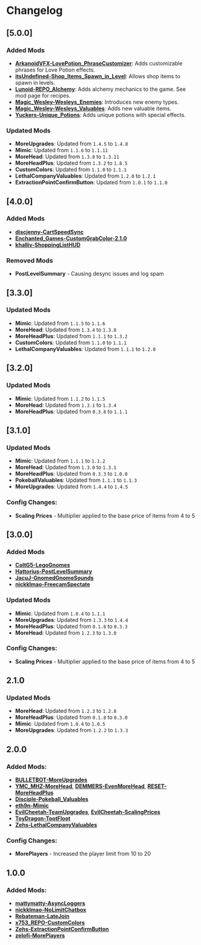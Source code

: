 # Changelog

## [5.0.0]

### Added Mods

- **[ArkanoidVFX-LovePotion_PhraseCustomizer](https://thunderstore.io/c/repo/p/ArkanoidVFX/LovePotion_PhraseCustomizer/)**: Adds customizable phrases for Love Potion effects.
- **[itsUndefined-Shop_Items_Spawn_in_Level](https://thunderstore.io/c/repo/p/itsUndefined/Shop_Items_Spawn_in_Level/)**: Allows shop items to spawn in levels.
- **[Lunoid-REPO_Alchemy](https://thunderstore.io/c/repo/p/Lunoid/REPO_Alchemy/)**: Adds alchemy mechanics to the game. See mod page for recipes.
- **[Magic_Wesley-Wesleys_Enemies](https://thunderstore.io/c/repo/p/Magic_Wesley/Wesleys_Enemies/)**: Introduces new enemy types.
- **[Magic_Wesley-Wesleys_Valuables](https://thunderstore.io/c/repo/p/Magic_Wesley/Wesleys_Valuables/)**: Adds new valuable items.
- **[Yuckers-Unique_Potions](https://thunderstore.io/c/repo/p/Yuckers/Unique_Potions/)**: Adds unique potions with special effects.

### Updated Mods

- **MoreUpgrades**: Updated from `1.4.5` to `1.4.8`
- **Mimic**: Updated from `1.1.6` to `1.1.11`
- **MoreHead**: Updated from `1.3.8` to `1.3.11`
- **MoreHeadPlus**: Updated from `1.3.2` to `1.8.5`
- **CustomColors**: Updated from `1.1.0` to `1.1.1`
- **LethalCompanyValuables**: Updated from `1.2.0` to `1.2.1`
- **ExtractionPointConfirmButton**: Updated from `1.0.1` to `1.1.0`

## [4.0.0]

### Added Mods

- **[discjenny-CartSpeedSync](https://thunderstore.io/c/repo/p/discjenny/CartSpeedSync/)**
- **[Enchanted_Games-CustomGrabColor-2.1.0](https://thunderstore.io/c/repo/p/Enchanted_Games/CustomGrabColor/)**
- **[khalliv-ShoppingListHUD](https://thunderstore.io/c/repo/p/khalliv/ShoppingListHUD/)**

### Removed Mods

- **PostLevelSummary** - Causing desync issues and log spam

## [3.3.0]

### Updated Mods

- **Mimic**: Updated from `1.1.5` to `1.1.6`
- **MoreHead**: Updated from `1.3.4` to `1.3.8`
- **MoreHeadPlus**: Updated from `1.1.1` to `1.3.2`
- **CustomColors**: Updated from `1.1.0` to `1.1.1`
- **LethalCompanyValuables**: Updated from `1.1.1` to `1.2.0`

## [3.2.0]

### Updated Mods

- **Mimic**: Updated from `1.1.2` to `1.1.5`
- **MoreHead**: Updated from `1.3.1` to `1.3.4`
- **MoreHeadPlus**: Updated from `0.3.8` to `1.1.1`

## [3.1.0]

### Updated Mods

- **Mimic**: Updated from `1.1.1` to `1.1.2`
- **MoreHead**: Updated from `1.3.0` to `1.3.1`
- **MoreHeadPlus**: Updated from `0.3.3` to `1.0.0`
- **PokeballValuables**: Updated from `1.1.1` to `1.1.3`
- **MoreUpgrades**: Updated from `1.4.4` to `1.4.5`

### Config Changes:

- **Scaling Prices** - Multiplier applied to the base price of items from 4 to 5

## [3.0.0]

### Added Mods

- **[ColtG5-LegoGnomes](https://thunderstore.io/package/ColtG5/LegoGnomes/)**
- **[Hattorius-PostLevelSummary](https://thunderstore.io/package/Hattorius/PostLevelSummary/)**
- **[JacuJ-GnomedGnomeSounds](https://thunderstore.io/package/JacuJ/GnomedGnomeSounds/)**
- **[nickklmao-FreecamSpectate](https://thunderstore.io/package/nickklmao/FreecamSpectate/)**

### Updated Mods

- **Mimic**: Updated from `1.0.4` to `1.1.1`
- **MoreUpgrades**: Updated from `1.3.3` to `1.4.4`
- **MoreHeadPlus**: Updated from `0.1.8` to `0.3.3`
- **MoreHead**: Updated from `1.2.3` to `1.3.0`

### Config Changes:

- **Scaling Prices** - Multiplier applied to the base price of items from 4 to 5

## 2.1.0

### Updated Mods

- **MoreHead**: Updated from `1.2.3` to `1.2.8`
- **MoreHeadPlus**: Updated from `0.1.8` to `0.3.0`
- **Mimic**: Updated from `1.0.4` to `1.0.5`
- **MoreUpgrades**: Updated from `1.2.2` to `1.3.3`

## 2.0.0

### Added Mods:

- **[BULLETBOT-MoreUpgrades](https://thunderstore.io/package/BULLETBOT/MoreUpgrades/)**
- **[YMC_MHZ-MoreHead](https://thunderstore.io/package/YMC_MHZ/MoreHead/)**, **[DEMMERS-EvenMoreHead](https://thunderstore.io/package/DEMMERS/EvenMoreHead/)**, **[RESET-MoreHeadPlus](https://thunderstore.io/package/RESET/MoreHeadPlus/)**
- **[Disciple-Pokeball_Valuables](https://thunderstore.io/package/Disciple/Pokeball_Valuables/)**
- **[eth9n-Mimic](https://thunderstore.io/package/eth9n/Mimic/)**
- **[EvilCheetah-TeamUpgrades](https://thunderstore.io/package/EvilCheetah/TeamUpgrades/)**, **[EvilCheetah-ScalingPrices](https://thunderstore.io/package/EvilCheetah/ScalingPrices/)**
- **[ToyDragon-TootFloot](https://thunderstore.io/package/ToyDragon/TootFloot/)**
- **[Zehs-LethalCompanyValuables](https://thunderstore.io/package/Zehs/LethalCompanyValuables/)**

### Config Changes:

- **MorePlayers** - Increased the player limit from 10 to 20

## 1.0.0

### Added Mods:

- **[mattymatty-AsyncLoggers](https://thunderstore.io/package/mattymatty/AsyncLoggers/)**
- **[nickklmao-NoLimitChatbox](https://thunderstore.io/package/nickklmao/NoLimitChatbox/)**
- **[Rebateman-LateJoin](https://thunderstore.io/package/Rebateman/LateJoin/)**
- **[x753_REPO-CustomColors](https://thunderstore.io/package/x753_REPO/CustomColors/)**
- **[Zehs-ExtractionPointConfirmButton](https://thunderstore.io/package/Zehs/ExtractionPointConfirmButton/)**
- **[zelofi-MorePlayers](https://thunderstore.io/package/zelofi/MorePlayers/)**
